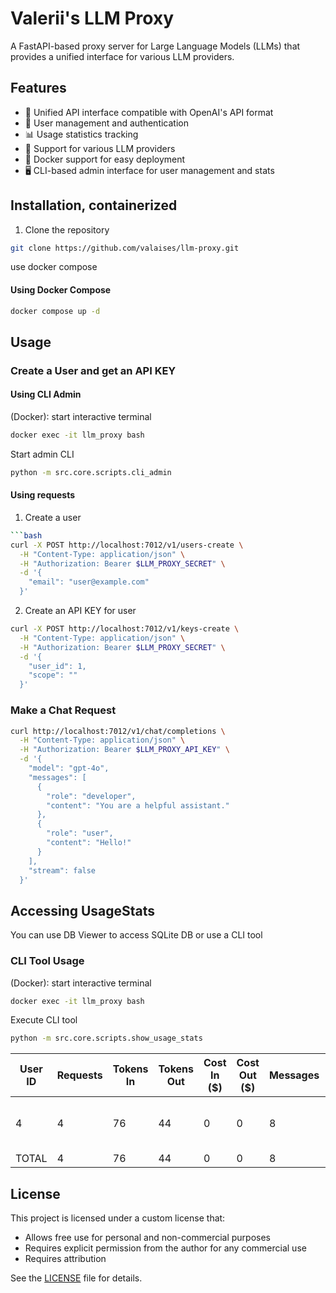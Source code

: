# Valerii's LLM Proxy

A FastAPI-based proxy server for Large Language Models (LLMs) that provides a unified interface for various LLM providers.

## Features

- 🔄 Unified API interface compatible with OpenAI's API format
- 👥 User management and authentication
- 📊 Usage statistics tracking
- 🤖 Support for various LLM providers
- 🐳 Docker support for easy deployment
- 🖥️ CLI-based admin interface for user management and stats


## Installation, containerized
1. Clone the repository
```bash
git clone https://github.com/valaises/llm-proxy.git
```

use docker compose
#### Using Docker Compose
```bash
docker compose up -d
```

## Usage

### Create a User and get an API KEY

#### Using CLI Admin

(Docker): start interactive terminal
```bash
docker exec -it llm_proxy bash
```
Start admin CLI
```bash
python -m src.core.scripts.cli_admin
```

#### Using requests
1. Create a user
```bash
```bash
curl -X POST http://localhost:7012/v1/users-create \
  -H "Content-Type: application/json" \
  -H "Authorization: Bearer $LLM_PROXY_SECRET" \
  -d '{
    "email": "user@example.com"
  }'
```

2. Create an API KEY for user
```bash
curl -X POST http://localhost:7012/v1/keys-create \
  -H "Content-Type: application/json" \
  -H "Authorization: Bearer $LLM_PROXY_SECRET" \
  -d '{
    "user_id": 1,
    "scope": ""
  }'
```

### Make a Chat Request
```bash
curl http://localhost:7012/v1/chat/completions \
  -H "Content-Type: application/json" \
  -H "Authorization: Bearer $LLM_PROXY_API_KEY" \
  -d '{
    "model": "gpt-4o",
    "messages": [
      {
        "role": "developer",
        "content": "You are a helpful assistant."
      },
      {
        "role": "user",
        "content": "Hello!"
      }
    ],
    "stream": false
  }'
```

## Accessing UsageStats
You can use DB Viewer to access SQLite DB or use a CLI tool

### CLI Tool Usage

(Docker): start interactive terminal
```bash
docker exec -it llm_proxy bash
```

Execute CLI tool
```bash
python -m src.core.scripts.show_usage_stats
```

| User ID | Requests | Tokens In | Tokens Out | Cost In ($) | Cost Out ($) | Messages | Models Used       |
|---------|----------|-----------|------------|-------------|--------------|-----------|------------------|
| 4       | 4        | 76        | 44         | 0           | 0            | 8         | gpt-4o-2024-11-20 |
| TOTAL   | 4        | 76        | 44         | 0           | 0            | 8         | ALL              |

## License

This project is licensed under a custom license that:
- Allows free use for personal and non-commercial purposes
- Requires explicit permission from the author for any commercial use
- Requires attribution

See the [LICENSE](LICENSE) file for details.
